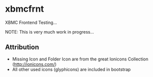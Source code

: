 xbmcfrnt
========
XBMC Frontend Testing...

NOTE: This is very much work in progress... 


Attribution
-----------
* Missing Icon and Folder Icon are from the great Ionicons Collection (http://ionicons.com/)
* All other used icons (glyphicons) are included in bootstrap